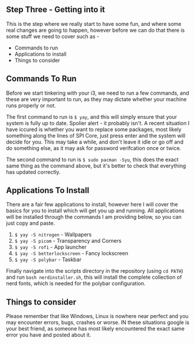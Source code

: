 ## Step Three - Getting into it
This is the step where we really start to have some fun, and where some real changes are going to happen, however before we can do that there is some stuff we need to cover such as - 
- Commands to run
- Applications to install
- Things to consider

## Commands To Run
Before we start tinkering with your i3, we need to run a few commands, and these are very important to run, as they may dictate whether your machine runs properly or not. 

The first command to run is `` $ yay ``, and this will simply ensure that your system is fully up to date.
Spolier alert - it probably isn't. A recent situation I have iccured is whether you want to replace some packages, most likely something along the lines of SPI Core, just press enter and the system will decide for you. This may take a while, and don't leave it idle or go off and do something else, as it may ask for password verifcation once or twice.

The second command to run is `` $ sudo pacman -Syu ``, this does the exact same thing as the command above, but it's better to check that everything has updated correctly.

## Applications To Install
There are a fair few applications to install, however here I will cover the basics for you to install which will get you up and running. All applications will be installed through the commands I am providing below, so you can just copy and paste. 

1. `` $ yay -S nitrogen `` - Wallpapers
2. `` $ yay -S picom `` - Transparency and Corners
3. `` $ yay -S rofi `` - App launcher
4. `` $ yay -S betterlockscreen `` - Fancy lockscreen
5. `` $ yay -S polybar `` - Taskbar

Finally navigate into the scripts directory in the repository (using `` cd PATH ``) and run `` bash nerdinstaller.sh ``, this will install the complete collection of nerd fonts, which is needed for the polybar configuration.

## Things to consider
Please remember that like Windows, Linux is nowhere near perfect and you may encounter errors, bugs, crashes or worse. IN these situations google is your best friend, as someone has most likely encountered the exact same error you have and posted about it.
